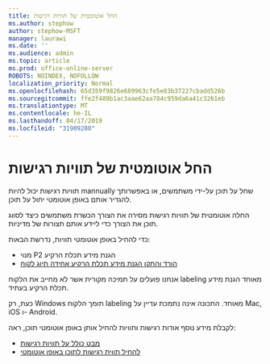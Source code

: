 ```yaml
---
title: החל אוטומטית של תוויות רגישות
ms.author: stephow
author: stephow-MSFT
manager: laurawi
ms.date: ''
ms.audience: admin
ms.topic: article
ms.prod: office-online-server
ROBOTS: NOINDEX, NOFOLLOW
localization_priority: Normal
ms.openlocfilehash: 65d359f9826e689963cfe5e83b37227cbadd526b
ms.sourcegitcommit: ffe2f489b1ac3aae62aa784c959da6a41c3261eb
ms.translationtype: MT
ms.contentlocale: he-IL
ms.lasthandoff: 04/17/2019
ms.locfileid: "31909280"
---
```

# <a name="auto-apply-sensitivity-labels"></a>החל אוטומטית של תוויות רגישות

תוויות רגישות יכול להיות mannually שחל על תוכן על-ידי משתמשים, או באפשרותך להגדיר אותם באופן אוטומטי יחול על תוכן.

החלה אוטומטית של תוויות רגישות מסירה את הצורך הכשרת משתמשים כיצד לסווג תוכן את הצורך כדי ליידע אותם תצורות של מדיניות.

כדי להחיל באופן אוטומטי תוויות, נדרשת הבאות:

- מנוי P2 הגנת מידע תכלת הרקיע
- [הורד והתקן הגנת מידע תכלת הרקיע אחידה תיוג לקוח](https://docs.microsoft.com/en-us/azure/information-protection/rms-client/install-unifiedlabelingclient-app)

אנחנו פועלים על תמיכה מקורית אשר לא מחייב את הלקוח labeling מאוחד הגנת מידע תכלת הרקיע בעתיד.

כעת, רק Windows תומך הלקוח labeling מאוחד.  התכונה אינה נתמכת עדיין על Mac, iOS ו- Android.

לקבלת מידע נוסף אודות רגישות ותוויות להחיל אותן באופן אוטומטי תוכן, ראה:

- [מבט כולל על תוויות רגישות](https://docs.microsoft.com/en-us/office365/securitycompliance/sensitivity-labels)
- [להחיל תווית רגישות לתוכן באופן אוטומטי](https://docs.microsoft.com/en-us/office365/securitycompliance/apply_sensitivity_label_automatically)